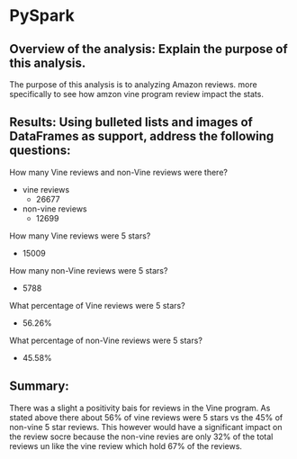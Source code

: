 # PySpark
## Overview of the analysis: Explain the purpose of this analysis.
The purpose of this analysis is to analyzing Amazon reviews. more specifically to see how amzon vine program review impact the stats.

## Results: Using bulleted lists and images of DataFrames as support, address the following questions:
How many Vine reviews and non-Vine reviews were there?
* vine reviews
    * 26677
* non-vine reviews
    * 12699

How many Vine reviews were 5 stars? 
* 15009

How many non-Vine reviews were 5 stars?
* 5788

What percentage of Vine reviews were 5 stars? 
* 56.26%

What percentage of non-Vine reviews were 5 stars?
* 45.58%

## Summary: 
There was a slight a positivity bais for reviews in the Vine program. As stated above there about 56% of vine reviews were 5 stars vs the 45% of non-vine 5 star reviews. This however would have a significant impact on the review socre because the non-vine revies are only 32% of the total reviews un like the vine review which hold 67% of the reviews.